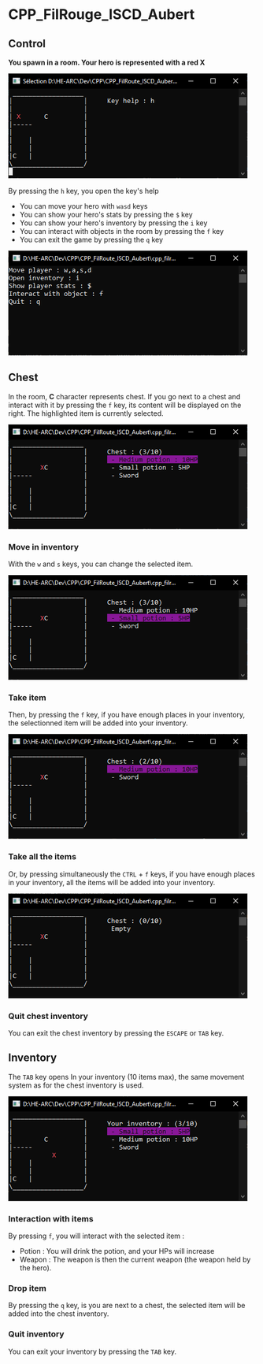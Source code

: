 # CPP_FilRouge_ISCD_Aubert

## Control
**You spawn in a room. Your hero is represented with a red X**

![alt text](Docs/Images/Spawn.PNG)

By pressing the `h` key, you open the key's help 
- You can move your hero with `wasd` keys
- You can show your hero's stats by pressing the `$` key
- You can show your hero's inventory by pressing the `i` key
- You can interact with objects in the room by pressing the `f` key
- You can exit the game by pressing the `q` key

![alt text](Docs/Images/KeyHelp.PNG)

## Chest
In the room, **C** character represents chest.
If you go next to a chest and interact with it by pressing the `f` key, its content will be displayed on the right. The highlighted item is currently selected.

![alt text](Docs/Images/ChestContent.PNG)

### Move in inventory

With the `w` and `s` keys, you can change the selected item.

![alt text](Docs/Images/ChestInventoryChangeSelectedItem.PNG)

### Take item

Then, by pressing the `f` key, if you have enough places in your inventory, the selectionned item will be added into your inventory.

![alt text](Docs/Images/AddingItemIntoYourInventory.PNG)

### Take all the items

Or, by pressing simultaneously the `CTRL` + `f` keys, if you have enough places in your inventory, all the items will be added into your inventory.

![alt text](Docs/Images/ChestEmpty.PNG)

### Quit chest inventory

You can exit the chest inventory by pressing the `ESCAPE` or `TAB` key.

## Inventory
The `TAB` key opens
In your inventory (10 items max), the same movement system as for the chest inventory is used.

![alt text](Docs/Images/Inventory.PNG)

### Interaction with items

By pressing `f`, you will interact with the selected item :
- Potion : You will drink the potion, and your HPs will increase
- Weapon : The weapon is then the current weapon (the weapon held by the hero).

### Drop item

By pressing the `q` key, is you are next to a chest, the selected item will be added into the chest inventory.

### Quit inventory

You can exit your inventory by pressing the `TAB` key.

